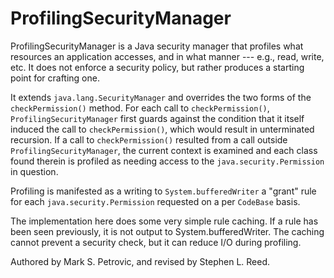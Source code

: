ProfilingSecurityManager
========================

ProfilingSecurityManager is a Java security manager that profiles what resources an application accesses, and in what manner --- e.g., read, write, etc.  It does not enforce a security policy, but rather produces a starting point for crafting one.

It extends <code>java.lang.SecurityManager</code> and overrides the two forms of the <code>checkPermission()</code> method.  For each call to <code>checkPermission()</code>, <code>ProfilingSecurityManager</code> first guards against the condition that it itself induced the call to <code>checkPermission()</code>, which would result in unterminated recursion.  If a call to <code>checkPermission()</code> resulted from a call outside  <code>ProfilingSecurityManager</code>, the current context is examined and each class found therein is profiled as needing access to the <code>java.security.Permission</code> in question.

Profiling is manifested as a writing to <code>System.bufferedWriter</code> a "grant" rule for each <code>java.security.Permission</code> requested  on a per <code>CodeBase</code> basis.

The implementation here does some very simple rule caching.  If a rule has been seen previously, it is not output to System.bufferedWriter. The caching cannot prevent a security check, but it can reduce I/O during profiling.  

Authored by Mark S. Petrovic, and revised by Stephen L. Reed.
